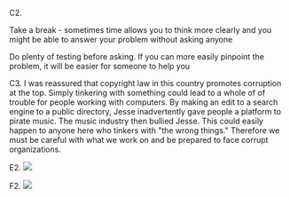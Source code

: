 C2. 

Take a break - sometimes time allows you to think more clearly and you might be able to answer your problem without asking anyone

Do plenty of testing before asking. If you can more easily pinpoint the problem, it will be easier for someone to help you

C3. I was reassured that copyright law in this country promotes corruption at the top. Simply tinkering with something could lead to a whole of of trouble for people working with computers. By making an edit to a search engine to a public directory, Jesse inadvertently gave people a platform to pirate music. The music industry then bullied Jesse. This could easily happen to anyone here who tinkers with "the wrong things." Therefore we must be careful with what we work on and be prepared to face corrupt organizations.

E2. <img src = "images/lab1.jpg">

F2. <img src = "images/lab1.jpg">

